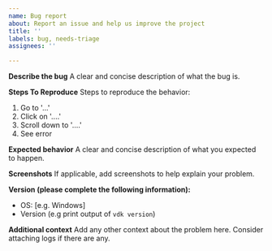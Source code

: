 ```yaml
---
name: Bug report
about: Report an issue and help us improve the project
title: ''
labels: bug, needs-triage
assignees: ''

---
```


<!-- Welcome! Thank you for contributing. These HTML comments will not render in the issue, but you can delete them once you've read them if you prefer! -->

<!--

Before creating a new issue please search for relevant issues .
Feel free to ask questions by joining Versatile Data Kit slack channel in CNCF slack or opening Github Discussion
-->

**Describe the bug**
A clear and concise description of what the bug is.

**Steps To Reproduce**
Steps to reproduce the behavior:
1. Go to '...'
2. Click on '....'
3. Scroll down to '....'
4. See error

**Expected behavior**
A clear and concise description of what you expected to happen.

**Screenshots**
If applicable, add screenshots to help explain your problem.

**Version  (please complete the following information):**
 - OS: [e.g. Windows]
 - Version (e.g print output of `vdk version`)

**Additional context**
Add any other context about the problem here. Consider attaching logs if there are any.
